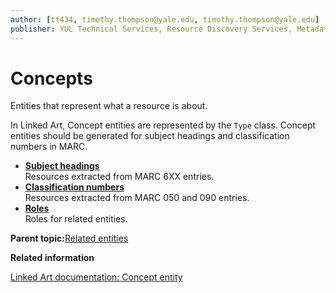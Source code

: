 ```yaml
---
author: [tt434, timothy.thompson@yale.edu, timothy.thompson@yale.edu]
publisher: YUL Technical Services, Resource Discovery Services, Metadata Services Unit
---
```


# Concepts

Entities that represent what a resource is about.

In Linked Art, Concept entities are represented by the `Type` class. Concept entities should be generated for subject headings and classification numbers in MARC.

-   **[Subject headings](../tasks/concepts/subject_headings.md)**  
Resources extracted from MARC 6XX entries.
-   **[Classification numbers](../tasks/concepts/classification_numbers.md)**  
Resources extracted from MARC 050 and 090 entries.
-   **[Roles](../tasks/concepts/roles.md)**  
Roles for related entities.

**Parent topic:**[Related entities](../tasks/related_entities.md)

**Related information**  


[Linked Art documentation: Concept entity](https://linked.art/api/1.0/shared/type/)

